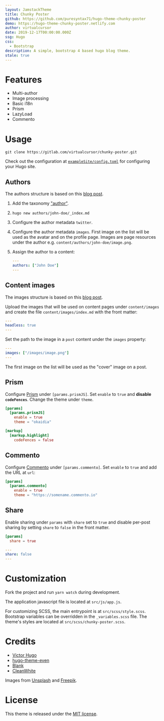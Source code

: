 ```yaml
---
layout: JamstackTheme
title: Chunky Poster
github: https://github.com/puresyntax71/hugo-theme-chunky-poster
demo: https://hugo-theme-chunky-poster.netlify.com
author: virtualcursor
date: 2019-12-17T00:00:00.000Z
ssg: Hugo
css:
  - Bootstrap
description: A simple, bootstrap 4 based hugo blog theme.
stale: true
---
```


# Features

* Multi-author
* Image processing
* Basic i18n
* Prism
* LazyLoad
* Commento

# Usage

```shell
git clone https://gitlab.com/virtualcursor/chunky-poster.git
```

Check out the configuration at [`exampleSite/config.toml`](exampleSite/config.toml) for configuring your Hugo site.

## Authors

The authors structure is based on this [blog post](https://www.netlify.com/blog/2018/07/24/hugo-tips-how-to-create-author-pages/).

1. Add the taxonomy ["author"](exampleSite/config.toml#L28).
2. `hugo new authors/john-doe/_index.md`
3. Configure the author metadata `twitter`.
4. Configure the author metadata `images`. First image on the list will be used as the avatar and on the profile page. Images are page resources under the author e.g. `content/authors/john-doe/image.png`.
5. Assign the author to a content:

    ```yaml
    ---
    authors: ["John Doe"]
    ---
    ```

## Content images

The images structure is based on this [blog post](https://forestry.io/blog/how-to-use-hugo-s-image-processing-with-forestry/).

Upload the images that will be used on content pages under `content/images` and create the file `content/images/index.md` with the front matter:

```yaml
---
headless: true
---
```

Set the path to the image in a `post` content under the `images` property:

```yaml
---
images: ["/images/image.png"]
---
```

The first image on the list will be used as the "cover" image on a post.

## Prism

Configure [Prism](https://prismjs.com/) under `[params.prismJS]`. Set `enable` to `true` and **disable `codeFences`**. Change the theme under `theme`.

```toml
[params]
  [params.prismJS]
    enable = true
    theme = "okaidia"

[markup]
  [markup.highlight]
    codeFences = false
```

## Commento

Configure [Commento](https://commento.io/) under `[params.commento]`. Set `enable` to `true` and add the URL at `url`:

```toml
[params]
  [params.commento]
    enable = true
    theme = "https://somename.commento.io"
```

## Share

Enable sharing under `params` with `share` set to `true` and disable per-post sharing by setting `share` to `false` in the front matter.

```toml
[params]
  share = true
```

```yaml
---
share: false
---
```

# Customization

Fork the project and run `yarn watch` during development.

The application javascript file is located at `src/js/app.js`.

For customizing SCSS, the main entrypoint is at `src/scss/style.scss`. Bootstrap variables can be overridden in the `_variables.scss` file. The theme's styles are located at `src/scss/chunky-poster.scss`.

# Credits

* [Victor Hugo](https://github.com/netlify-templates/victor-hugo)
* [hugo-theme-even](https://github.com/olOwOlo/hugo-theme-even)
* [Blank](https://github.com/vimux/blank/)
* [CleanWhite](https://github.com/zhaohuabing/hugo-theme-cleanwhite)

Images from [Unsplash](https://unsplash.com/) and [Freepik](https://www.freepik.com/).

# License

This theme is released under the [MIT license](LICENSE).